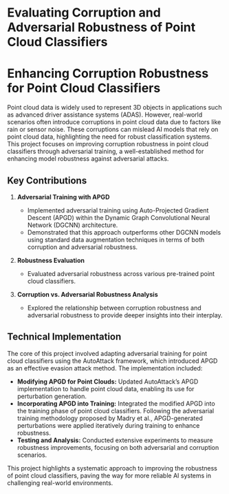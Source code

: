 # Evaluating Corruption and Adversarial Robustness of Point Cloud Classifiers

# Enhancing Corruption Robustness for Point Cloud Classifiers

Point cloud data is widely used to represent 3D objects in applications such as advanced driver assistance systems (ADAS). However, real-world scenarios often introduce corruptions in point cloud data due to factors like rain or sensor noise. These corruptions can mislead AI models that rely on point cloud data, highlighting the need for robust classification systems. This project focuses on improving corruption robustness in point cloud classifiers through adversarial training, a well-established method for enhancing model robustness against adversarial attacks.

## Key Contributions

1. **Adversarial Training with APGD**  
   - Implemented adversarial training using Auto-Projected Gradient Descent (APGD) within the Dynamic Graph Convolutional Neural Network (DGCNN) architecture.  
   - Demonstrated that this approach outperforms other DGCNN models using standard data augmentation techniques in terms of both corruption and adversarial robustness.

2. **Robustness Evaluation**  
   - Evaluated adversarial robustness across various pre-trained point cloud classifiers.

3. **Corruption vs. Adversarial Robustness Analysis**  
   - Explored the relationship between corruption robustness and adversarial robustness to provide deeper insights into their interplay.

## Technical Implementation

The core of this project involved adapting adversarial training for point cloud classifiers using the AutoAttack framework, which introduced APGD as an effective evasion attack method. The implementation included:

- **Modifying APGD for Point Clouds:** Updated AutoAttack’s APGD implementation to handle point cloud data, enabling its use for perturbation generation.  
- **Incorporating APGD into Training:** Integrated the modified APGD into the training phase of point cloud classifiers. Following the adversarial training methodology proposed by Madry et al., APGD-generated perturbations were applied iteratively during training to enhance robustness.  
- **Testing and Analysis:** Conducted extensive experiments to measure robustness improvements, focusing on both adversarial and corruption scenarios.

This project highlights a systematic approach to improving the robustness of point cloud classifiers, paving the way for more reliable AI systems in challenging real-world environments.
